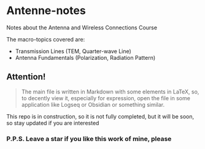# Antenne-notes
Notes about the Antenna and Wireless Connections Course

The macro-topics covered are:
- Transmission Lines (TEM, Quarter-wave Line)
- Antenna Fundamentals (Polarization, Radiation Pattern)



## Attention!
> The main file is written in Markdown with some elements in LaTeX, so, to decently view it, especially for expression, open the file in some application like Logseq or Obsidian or something similar.
>

This repo is in construction, so it is not fully completed, but it will be soon, so stay updated if you are interested

### P.P.S. Leave a star if you like this work of mine, please
